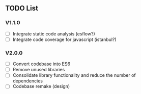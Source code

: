 ## TODO List

### V1.1.0

- [ ] Integrate static code analysis (esflow?)
- [ ] Integrate code coverage for javascript (istanbul?)

### V2.0.0

- [ ] Convert codebase into ES6
- [ ] Remove unused libraries
- [ ] Consolidate library functionality and reduce the number of dependencies
- [ ] Codebase remake (design)